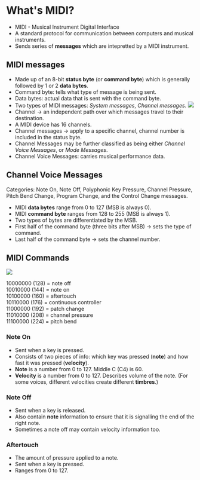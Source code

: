# What's MIDI?

- MIDI - Musical Instrument Digital Interface
- A standard protocol for communication between computers and musical instruments. 
- Sends series of **messages** which are intepretted by a MIDI instrument.

## MIDI messages
- Made up of an 8-bit **status byte** (or **command byte**) which is generally followed by 1 or 2 **data bytes**.
- Command byte: tells what type of message is being sent.
- Data bytes: actual data that is sent with the command byte.
- Two types of MIDI messages: *System messages*, *Channel messages*.
![](midi-message-taxonomy.png)
- Channel -> an independent path over which messages travel to their destination.
- A MIDI device has 16 channels.
- Channel messages -> apply to a specific channel, channel number is included in the status byte.
- Channel Messages may be further classified as being either *Channel Voice Messages*, or *Mode Messages*.
- Channel Voice Messages: carries musical performance data.

## Channel Voice Messages

Categories: Note On, Note Off, Polyphonic Key Pressure, Channel Pressure, Pitch Bend Change, Program Change, and the Control Change messages.

- MIDI **data bytes** range from 0 to 127 (MSB is always 0).
- MIDI **command byte** ranges from 128 to 255 (MSB is always 1).
- Two types of bytes are differentiated by the MSB.
- First half of the command byte (three bits after MSB) -> sets the type of command.
- Last half of the command byte -> sets the channel number.

## MIDI Commands

![](protocol.png)

10000000 (128) = note off</br>
10010000 (144) = note on</br>
10100000 (160)  = aftertouch</br>
10110000 (176) = continuous controller</br>
11000000 (192) = patch change</br>
11010000 (208) = channel pressure</br>
11100000 (224) = pitch bend</br>

### Note On

- Sent when a key is pressed.
- Consists of two pieces of info: which key was pressed (**note**) and how fast it was pressed (**velocity**).
- **Note** is a number from 0 to 127. Middle C (C4) is 60.
- **Velocity** is a number from 0 to 127. Describes volume of the note.
(For some voices, different velocities create different **timbres**.)

### Note Off

- Sent when a key is released.
- Also contain **note** information to ensure that it is signalling the end of the right note.
- Sometimes a note off may contain velocity information too.

### Aftertouch

- The amount of pressure applied to a note.
- Sent when a key is pressed.
- Ranges from 0 to 127.
